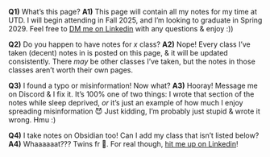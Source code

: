 **Q1)** What’s this page?
**A1)** This page will contain all my notes for my time at UTD. I will begin attending in Fall 2025, and I’m looking to graduate in Spring 2029. Feel free to [DM me on Linkedin](https://linkedin.com/in/jeydinpham) with any questions & enjoy :))

**Q2)** Do you happen to have notes for $x$ class?
**A2)** Nope! Every class I’ve taken (decent) notes in is posted on this page, & it will be updated consistently. There _may_ be other classes I’ve taken, but the notes in those classes aren’t worth their own pages.

**Q3)** I found a typo or misinformation! Now what?
**A3)** Hooray! Message me on Discord & I fix it. It’s $100\%$ one of two things: I wrote that section of the notes while sleep deprived, _or_ it’s just an example of how much I enjoy spreading misinformation 😈 Just kidding, I’m probably just stupid & wrote it wrong. Hmu :)

**Q4)** I take notes on Obsidian too! Can I add my class that isn’t listed below?
**A4)** Whaaaaaat??? Twins fr 👬. For real though, [hit me up on Linkedin](https://linkedin.com/in/jeydinpham)!